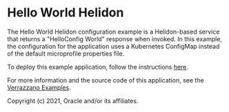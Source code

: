 # Hello World Helidon

The Hello World Helidon configuration example is a Helidon-based service that returns a "HelloConfig World" response when invoked. In this example, the configuration for the application uses a Kubernetes ConfigMap instead of the default microprofile properties file.

To deploy this example application, follow the instructions [here](https://verrazzano.io/latest/docs/examples/helidon-config/).

For more information and the source code of this application, see the [Verrazzano Examples](https://github.com/verrazzano/examples).

Copyright (c) 2021, Oracle and/or its affiliates.
